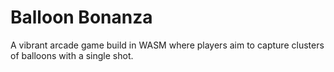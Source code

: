 # Balloon Bonanza

A vibrant arcade game build in WASM where players aim to capture clusters of balloons with a single shot.